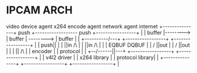 IPCAM ARCH
==========

  video device agent         x264 encode agent               network agent       internet
+---------------+   push    +------------------   push     +-----------------+     |
|      buffer   |-------->  |      buffer     | -------->  |     buffer      |     |
+----------/\---+           +-----------------+            +-----------------+     |
|      push||   |           |  ||in     /\    |            |   ||in    /\    |     |
| EQBUF   DQBUF |           |  \/       ||out |            |   \/      ||out |     |
|  ||      /\   |           |     encoder     |            |    protocol     |     |
+--\/------||---+           +-----------------+            +-----------------+     |
| v4l2 driver   |           |   x264 library  |            | protocol library|     |
+---------------+           +-----------------+            +-----------------+     |

